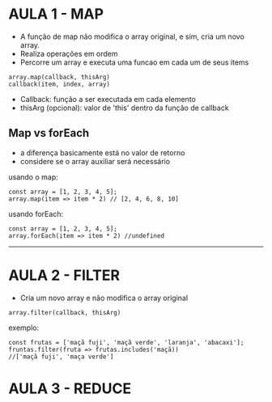 # AULA 1 - MAP
- A função de map não modifica o array original, e sim, cria um novo array.
- Realiza operações em ordem
- Percorre um array e executa uma funcao em cada um de seus items

```
array.map(callback, thisArg)
callback(item, index, array)
```

- Callback: função a ser executada em cada elemento
- thisArg (opcional): valor de 'this' dentro da função de callback

## Map vs forEach
- a diferença basicamente está no valor de retorno
- considere se o array auxiliar será necessário

usando o map:
```
const array = [1, 2, 3, 4, 5];
array.map(item => item * 2) // [2, 4, 6, 8, 10]
```

usando forEach:
```
const array = [1, 2, 3, 4, 5];
array.forEach(item => item * 2) //undefined
```

--- 

# AULA 2 - FILTER
- Cria um novo array e não modifica o array original

```
array.filter(callback, thisArg)
```

exemplo:
```
const frutas = ['maçã fuji', 'maçã verde', 'laranja', 'abacaxi'];
fruntas.filter(fruta => frutas.includes('maçã))
//['maçã fuji', 'maça verde']
```

# AULA 3 - REDUCE